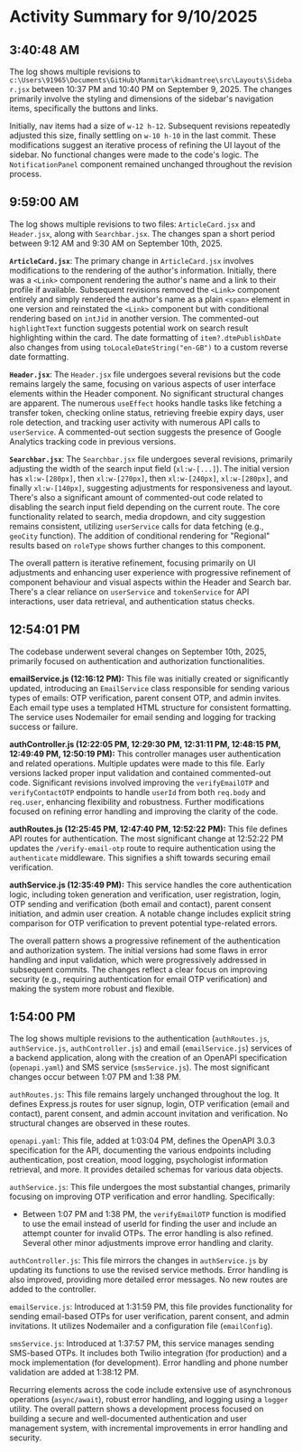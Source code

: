 # Activity Summary for 9/10/2025

## 3:40:48 AM
The log shows multiple revisions to `c:\Users\91965\Documents\GitHub\Manmitar\kidmantree\src\Layouts\Sidebar.jsx` between 10:37 PM and 10:40 PM on September 9, 2025.  The changes primarily involve the styling and dimensions of the sidebar's navigation items, specifically the buttons and links.

Initially, nav items had a size of `w-12 h-12`.  Subsequent revisions repeatedly adjusted this size, finally settling on `w-10 h-10`  in the last commit.  These modifications suggest an iterative process of refining the UI layout of the sidebar. No functional changes were made to the code's logic. The `NotificationPanel` component remained unchanged throughout the revision process.


## 9:59:00 AM
The log shows multiple revisions to two files: `ArticleCard.jsx` and `Header.jsx`,  along with `Searchbar.jsx`.  The changes span a short period between 9:12 AM and 9:30 AM on September 10th, 2025.

**`ArticleCard.jsx`**:  The primary change in `ArticleCard.jsx` involves modifications to the rendering of the author's information. Initially, there was a `<Link>` component rendering the author's name and a link to their profile if available.  Subsequent revisions removed the `<Link>` component entirely and simply rendered the author's name as a plain `<span>` element in one version and reinstated the `<Link>` component but with conditional rendering based on `intJid` in another version. The commented-out `highlightText` function suggests potential work on search result highlighting within the card.  The date formatting of `item?.dtmPublishDate` also changes from using `toLocaleDateString("en-GB")` to a custom reverse date formatting.

**`Header.jsx`**: The `Header.jsx` file undergoes several revisions but the code remains largely the same, focusing on various aspects of user interface elements within the Header component.  No significant structural changes are apparent.  The numerous `useEffect` hooks handle tasks like fetching a transfer token, checking online status, retrieving freebie expiry days, user role detection, and tracking user activity with numerous API calls to `userService`.  A commented-out section suggests the presence of Google Analytics tracking code in previous versions.

**`Searchbar.jsx`**:  The `Searchbar.jsx` file undergoes several revisions, primarily adjusting the width of the search input field (`xl:w-[...]`). The initial version has `xl:w-[280px]`, then `xl:w-[270px]`, then `xl:w-[240px]`, `xl:w-[280px]`,  and finally `xl:w-[140px]`,  suggesting adjustments for responsiveness and layout. There's also a significant amount of commented-out code related to disabling the search input field depending on the current route.  The core functionality related to search, media dropdown, and city suggestion remains consistent, utilizing `userService` calls for data fetching (e.g., `geoCity` function).  The addition of conditional rendering for "Regional" results based on `roleType` shows further changes to this component.


The overall pattern is iterative refinement, focusing primarily on UI adjustments and enhancing user experience with progressive refinement of  component behaviour and visual aspects within the Header and Search bar. There's a clear reliance on `userService` and `tokenService` for API interactions, user data retrieval, and authentication status checks.


## 12:54:01 PM
The codebase underwent several changes on September 10th, 2025, primarily focused on authentication and authorization functionalities.

**emailService.js (12:16:12 PM):** This file was initially created or significantly updated, introducing an `EmailService` class responsible for sending various types of emails: OTP verification, parent consent OTP, and admin invites. Each email type uses a templated HTML structure for consistent formatting.  The service uses Nodemailer for email sending and logging for tracking success or failure.

**authController.js (12:22:05 PM, 12:29:30 PM, 12:31:11 PM, 12:48:15 PM, 12:49:49 PM, 12:50:19 PM):** This controller manages user authentication and related operations.  Multiple updates were made to this file.  Early versions lacked proper input validation and contained commented-out code. Significant revisions involved improving the `verifyEmailOTP` and `verifyContactOTP` endpoints to handle `userId` from both `req.body` and `req.user`, enhancing flexibility and robustness.  Further modifications focused on refining error handling and improving the clarity of the code.

**authRoutes.js (12:25:45 PM, 12:47:40 PM, 12:52:22 PM):**  This file defines API routes for authentication. The most significant change at 12:52:22 PM  updates the `/verify-email-otp` route to require authentication using the `authenticate` middleware. This signifies a shift towards securing email verification.

**authService.js (12:35:49 PM):** This service handles the core authentication logic, including token generation and verification, user registration, login, OTP sending and verification (both email and contact), parent consent initiation, and admin user creation.  A notable change includes explicit string comparison for OTP verification to prevent potential type-related errors.


The overall pattern shows a progressive refinement of the authentication and authorization system. The initial versions had some flaws in error handling and input validation, which were progressively addressed in subsequent commits.  The changes reflect a clear focus on improving security (e.g., requiring authentication for email OTP verification) and making the system more robust and flexible.


## 1:54:00 PM
The log shows multiple revisions to the authentication (`authRoutes.js`, `authService.js`, `authController.js`) and email (`emailService.js`) services of a backend application, along with the creation of an OpenAPI specification (`openapi.yaml`) and SMS service (`smsService.js`).  The most significant changes occur between 1:07 PM and 1:38 PM.

`authRoutes.js`: This file remains largely unchanged throughout the log. It defines Express.js routes for user signup, login, OTP verification (email and contact), parent consent, and admin account invitation and verification. No structural changes are observed in these routes.

`openapi.yaml`: This file, added at 1:03:04 PM, defines the OpenAPI 3.0.3 specification for the API, documenting the various endpoints including authentication, post creation, mood logging, psychologist information retrieval, and more.  It provides detailed schemas for various data objects.

`authService.js`:  This file undergoes the most substantial changes, primarily focusing on improving OTP verification and error handling. Specifically:

*   Between 1:07 PM and 1:38 PM,  the `verifyEmailOTP` function is modified to use the email instead of userId for finding the user and include an attempt counter for invalid OTPs.  The error handling is also refined.  Several other minor adjustments improve error handling and clarity.

`authController.js`: This file mirrors the changes in `authService.js` by updating its functions to use the revised service methods.  Error handling is also improved, providing more detailed error messages.  No new routes are added to the controller.

`emailService.js`: Introduced at 1:31:59 PM, this file provides functionality for sending email-based OTPs for user verification, parent consent, and admin invitations.  It utilizes Nodemailer and a configuration file (`emailConfig`).

`smsService.js`: Introduced at 1:37:57 PM, this service manages sending SMS-based OTPs. It includes both Twilio integration (for production) and a mock implementation (for development).  Error handling and phone number validation are added at 1:38:12 PM.

Recurring elements across the code include extensive use of asynchronous operations (`async/await`), robust error handling, and logging using a `logger` utility.  The overall pattern shows a development process focused on building a secure and well-documented authentication and user management system, with incremental improvements in error handling and security.

